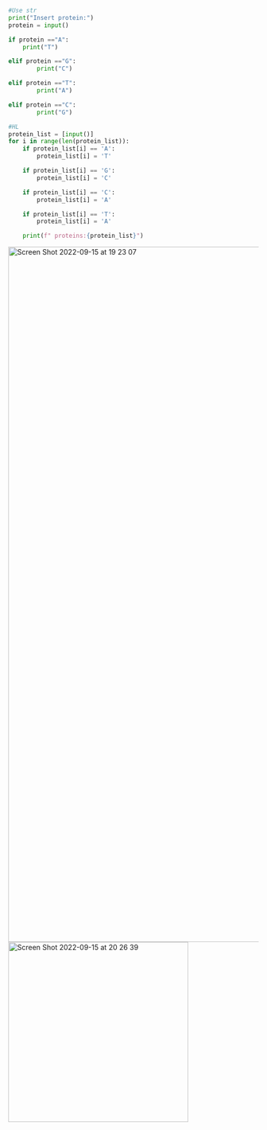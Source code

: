 ```.py

#Use str
print("Insert protein:")
protein = input()

if protein =="A":
    print("T")

elif protein =="G":
        print("C")

elif protein =="T":
        print("A")

elif protein =="C":
        print("G")

#HL
protein_list = [input()]
for i in range(len(protein_list)):
    if protein_list[i] == 'A':
        protein_list[i] = 'T'

    if protein_list[i] == 'G':
        protein_list[i] = 'C'

    if protein_list[i] == 'C':
        protein_list[i] = 'A'

    if protein_list[i] == 'T':
        protein_list[i] = 'A'

    print(f" proteins:{protein_list}")

```

<img width="1398" alt="Screen Shot 2022-09-15 at 19 23 07" src="https://user-images.githubusercontent.com/111941990/190380273-6946e4e6-8632-42c4-8548-3add77fd68c0.png">

<img width="362" alt="Screen Shot 2022-09-15 at 20 26 39" src="https://user-images.githubusercontent.com/111941990/190392324-f82e0877-a3af-4160-b2c3-87e21e8f6354.png">





